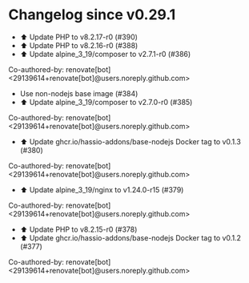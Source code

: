 # Changelog since v0.29.1
- ⬆️ Update PHP to v8.2.17-r0 (#390) 
- ⬆️ Update PHP to v8.2.16-r0 (#388) 
- ⬆️ Update alpine_3_19/composer to v2.7.1-r0 (#386)

Co-authored-by: renovate[bot] <29139614+renovate[bot]@users.noreply.github.com> 
- Use non-nodejs base image (#384) 
- ⬆️ Update alpine_3_19/composer to v2.7.0-r0 (#385)

Co-authored-by: renovate[bot] <29139614+renovate[bot]@users.noreply.github.com> 
- ⬆️ Update ghcr.io/hassio-addons/base-nodejs Docker tag to v0.1.3 (#380)

Co-authored-by: renovate[bot] <29139614+renovate[bot]@users.noreply.github.com> 
- ⬆️ Update alpine_3_19/nginx to v1.24.0-r15 (#379)

Co-authored-by: renovate[bot] <29139614+renovate[bot]@users.noreply.github.com> 
- ⬆️ Update PHP to v8.2.15-r0 (#378) 
- ⬆️ Update ghcr.io/hassio-addons/base-nodejs Docker tag to v0.1.2 (#377)

Co-authored-by: renovate[bot] <29139614+renovate[bot]@users.noreply.github.com> 
